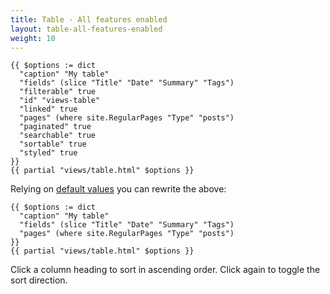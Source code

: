 ```yaml
---
title: Table - All features enabled
layout: table-all-features-enabled
weight: 10
---
```


```text
{{ $options := dict
  "caption" "My table"
  "fields" (slice "Title" "Date" "Summary" "Tags")
  "filterable" true
  "id" "views-table"
  "linked" true
  "pages" (where site.RegularPages "Type" "posts")
  "paginated" true
  "searchable" true
  "sortable" true
  "styled" true
}}
{{ partial "views/table.html" $options }}
```

Relying on [default values] you can rewrite the above:

[default values]: https://github.com/jmooring/hugo-module-views?tab=readme-ov-file#options

```text
{{ $options := dict
  "caption" "My table"
  "fields" (slice "Title" "Date" "Summary" "Tags")
  "pages" (where site.RegularPages "Type" "posts")
}}
{{ partial "views/table.html" $options }}
```

Click a column heading to sort in ascending order. Click again to toggle the sort direction.
